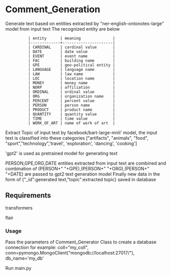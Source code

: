 # Comment_Generation 
Generate text based on entities extracted by "ner-english-ontonotes-large" model from input text
The recognized entity are below

              | entity      | meaning              |
              |-------------+----------------------|
              | CARDINAL    | cardinal value       |
              | DATE        | date value           |
              | EVENT       | event name           |
              | FAC         | building name        |
              | GPE         | geo-political entity |
              | LANGUAGE    | language name        |
              | LAW         | law name             |
              | LOC         | location name        |
              | MONEY       | money name           |
              | NORP        | affiliation          |
              | ORDINAL     | ordinal value        |
              | ORG         | organization name    |
              | PERCENT     | percent value        |
              | PERSON      | person name          |
              | PRODUCT     | product name         |
              | QUANTITY    | quantity value       |
              | TIME        | time value           |
              | WORK_OF_ART | name of work of art  |
              
Extract Topic of input text by facebook/bart-large-mnli' model, the input text is classified into these categories ["artifacts", "animals", "food", "sport","technology",'travel', 'exploration', 'dancing', 'cooking']

 'gpt2' is used as pretrained model for generating text 
 
  PERSON,GPE,ORG,DATE entities extracted from input text are combined and combination of (PERSON+" "+GPE),(PERSON+" "+ORG),(PERSON+" "+DATE) are passed to gpt2 text generation model
  Finally new data in the form of {"_id":generated text,"topic":extracted topic} saved in database
 
 ## Requirements 
transformers 

flair

### Usage
 Pass the parameters of Comment_Generator Class to create a database connection for example: coll="my_coll", conn=pymongo.MongoClient("mongodb://localhost:27017/"), db_name='my_db'
 
 Run main.py


